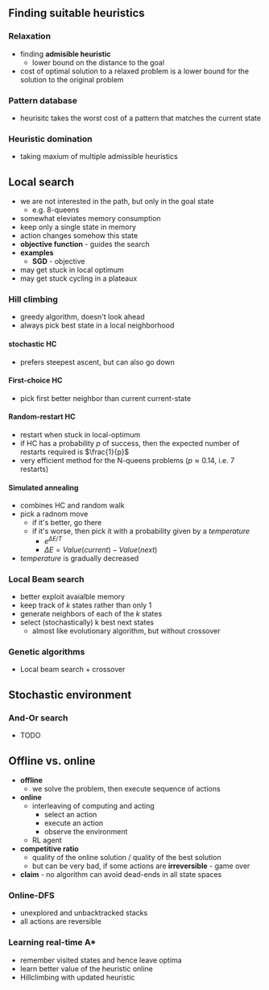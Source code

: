 ## Finding suitable heuristics

### Relaxation
- finding **admisible heuristic**
	- lower bound on the distance to the goal
- cost of optimal solution to a relaxed problem is a lower bound for the solution to the original problem

### Pattern database
- heurisitc takes the worst cost of a pattern that matches the current state

### Heuristic domination
- taking maxium of multiple admissible heuristics

## Local search
- we are not interested in the path, but only in the goal state
	- e.g. 8-queens
- somewhat eleviates memory consumption
- keep only a single state in memory
- action changes somehow this state
- **objective function** - guides the search
- **examples**
	- **SGD** - objective 
- may get stuck in local optimum
- may get stuck cycling in a plateaux

### Hill climbing
- greedy algorithm, doesn't look ahead
- always pick best state in a local neighborhood

#### stochastic HC
- prefers steepest ascent, but can also go down


#### First-choice HC
- pick first better neighbor than current current-state

#### Random-restart HC
- restart when stuck in local-optimum
- if HC has a probability *p* of success, then the expected number of restarts required is $\frac{1}{p}$
- very efficient method for the N-queens problems ($p \approx 0.14$, i.e. 7 restarts)

#### Simulated annealing
- combines HC and random walk
- pick a radnom move
	- if it's better, go there
	- if it's worse, then pick it with a probability given by a *temperature*
		- $e^{\Delta E / T}$
		- $\Delta E = Value(current) - Value(next)$
- *temperature* is gradually decreased

### Local Beam search
- better exploit avaialble memory
- keep track of *k* states rather than only 1
- generate neighbors of each of the *k* states
- select (stochastically) k best next states
	- almost like evolutionary algorithm, but without crossover

### Genetic algorithms
- Local beam search + crossover


## Stochastic environment
### And-Or search
- TODO


## Offline vs. online
- **offline**
	- we solve the problem, then execute sequence of actions
- **online**
	- interleaving of computing and acting
		- select an action
		- execute an action
		- observe the environment
	- RL agent
- **competitive ratio**
	- quality of the online solution / quality of the best solution
	- but can be very bad, if some actions are **irreversible** - game over
- **claim** - no algorithm can avoid dead-ends in all state spaces


### Online-DFS
- unexplored and unbacktracked stacks
- all actions are reversible


### Learning real-time A*
- remember visited states and hence leave optima
- learn better value of the heuristic online
- Hillclimbing with updated heuristic


